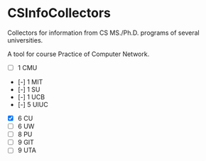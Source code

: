 # CSInfoCollectors

Collectors for information from CS MS./Ph.D. programs of several universities.

A tool for course Practice of Computer Network.


- [ ] 1 CMU
- [-] 1 MIT
- [-] 1 SU
- [-] 1 UCB
- [-] 5 UIUC
- [x] 6 CU
- [ ] 6 UW
- [ ] 8 PU
- [ ] 9 GIT
- [ ] 9 UTA
